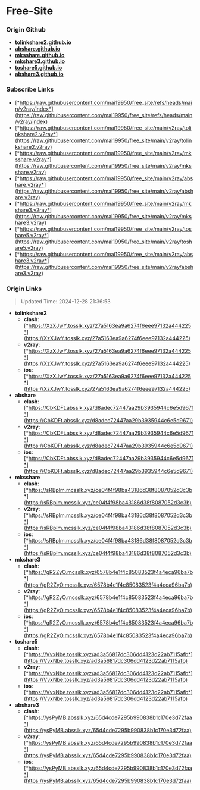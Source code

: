 # Free-Site

### Origin Github

- [**tolinkshare2.github.io**](https://github.com/tolinkshare2/tolinkshare2.github.io)
- [**abshare.github.io**](https://github.com/abshare/abshare.github.io)
- [**mksshare.github.io**](https://github.com/mksshare/mksshare.github.io)
- [**mkshare3.github.io**](https://github.com/mkshare3/mkshare3.github.io)
- [**toshare5.github.io**](https://github.com/toshare5/toshare5.github.io)
- [**abshare3.github.io**](https://github.com/abshare3/abshare3.github.io)

### Subscribe Links

- [*https://raw.githubusercontent.com/mai19950/free_site/refs/heads/main/v2ray/index*](https://raw.githubusercontent.com/mai19950/free_site/refs/heads/main/v2ray/index)
- [*https://raw.githubusercontent.com/mai19950/free_site/main/v2ray/tolinkshare2.v2ray*](https://raw.githubusercontent.com/mai19950/free_site/main/v2ray/tolinkshare2.v2ray)
- [*https://raw.githubusercontent.com/mai19950/free_site/main/v2ray/mksshare.v2ray*](https://raw.githubusercontent.com/mai19950/free_site/main/v2ray/mksshare.v2ray)
- [*https://raw.githubusercontent.com/mai19950/free_site/main/v2ray/abshare.v2ray*](https://raw.githubusercontent.com/mai19950/free_site/main/v2ray/abshare.v2ray)
- [*https://raw.githubusercontent.com/mai19950/free_site/main/v2ray/mkshare3.v2ray*](https://raw.githubusercontent.com/mai19950/free_site/main/v2ray/mkshare3.v2ray)
- [*https://raw.githubusercontent.com/mai19950/free_site/main/v2ray/toshare5.v2ray*](https://raw.githubusercontent.com/mai19950/free_site/main/v2ray/toshare5.v2ray)
- [*https://raw.githubusercontent.com/mai19950/free_site/main/v2ray/abshare3.v2ray*](https://raw.githubusercontent.com/mai19950/free_site/main/v2ray/abshare3.v2ray)

### Origin Links

> Updated Time: 2024-12-28 21:36:53

- **tolinkshare2**
  - **clash**: [*https://XzXJwY.tosslk.xyz/27a5163ea9a6274f6eee97132a444225*](https://XzXJwY.tosslk.xyz/27a5163ea9a6274f6eee97132a444225)
  - **v2ray**: [*https://XzXJwY.tosslk.xyz/27a5163ea9a6274f6eee97132a444225*](https://XzXJwY.tosslk.xyz/27a5163ea9a6274f6eee97132a444225)
  - **ios**: [*https://XzXJwY.tosslk.xyz/27a5163ea9a6274f6eee97132a444225*](https://XzXJwY.tosslk.xyz/27a5163ea9a6274f6eee97132a444225)
- **abshare**
  - **clash**: [*https://CbKDFt.absslk.xyz/d8adec72447aa29b3935944c6e5d9671*](https://CbKDFt.absslk.xyz/d8adec72447aa29b3935944c6e5d9671)
  - **v2ray**: [*https://CbKDFt.absslk.xyz/d8adec72447aa29b3935944c6e5d9671*](https://CbKDFt.absslk.xyz/d8adec72447aa29b3935944c6e5d9671)
  - **ios**: [*https://CbKDFt.absslk.xyz/d8adec72447aa29b3935944c6e5d9671*](https://CbKDFt.absslk.xyz/d8adec72447aa29b3935944c6e5d9671)
- **mksshare**
  - **clash**: [*https://sRBplm.mcsslk.xyz/ce04f4f98ba43186d38f8087052d3c3b*](https://sRBplm.mcsslk.xyz/ce04f4f98ba43186d38f8087052d3c3b)
  - **v2ray**: [*https://sRBplm.mcsslk.xyz/ce04f4f98ba43186d38f8087052d3c3b*](https://sRBplm.mcsslk.xyz/ce04f4f98ba43186d38f8087052d3c3b)
  - **ios**: [*https://sRBplm.mcsslk.xyz/ce04f4f98ba43186d38f8087052d3c3b*](https://sRBplm.mcsslk.xyz/ce04f4f98ba43186d38f8087052d3c3b)
- **mkshare3**
  - **clash**: [*https://gR2ZyO.mcsslk.xyz/6578b4e1f4c85083523f4a4eca96ba7b*](https://gR2ZyO.mcsslk.xyz/6578b4e1f4c85083523f4a4eca96ba7b)
  - **v2ray**: [*https://gR2ZyO.mcsslk.xyz/6578b4e1f4c85083523f4a4eca96ba7b*](https://gR2ZyO.mcsslk.xyz/6578b4e1f4c85083523f4a4eca96ba7b)
  - **ios**: [*https://gR2ZyO.mcsslk.xyz/6578b4e1f4c85083523f4a4eca96ba7b*](https://gR2ZyO.mcsslk.xyz/6578b4e1f4c85083523f4a4eca96ba7b)
- **toshare5**
  - **clash**: [*https://VvxNbe.tosslk.xyz/ad3a56817dc306dd4123d22ab7115afb*](https://VvxNbe.tosslk.xyz/ad3a56817dc306dd4123d22ab7115afb)
  - **v2ray**: [*https://VvxNbe.tosslk.xyz/ad3a56817dc306dd4123d22ab7115afb*](https://VvxNbe.tosslk.xyz/ad3a56817dc306dd4123d22ab7115afb)
  - **ios**: [*https://VvxNbe.tosslk.xyz/ad3a56817dc306dd4123d22ab7115afb*](https://VvxNbe.tosslk.xyz/ad3a56817dc306dd4123d22ab7115afb)
- **abshare3**
  - **clash**: [*https://ysPyMB.absslk.xyz/65d4cde7295b990838b1c170e3d72faa*](https://ysPyMB.absslk.xyz/65d4cde7295b990838b1c170e3d72faa)
  - **v2ray**: [*https://ysPyMB.absslk.xyz/65d4cde7295b990838b1c170e3d72faa*](https://ysPyMB.absslk.xyz/65d4cde7295b990838b1c170e3d72faa)
  - **ios**: [*https://ysPyMB.absslk.xyz/65d4cde7295b990838b1c170e3d72faa*](https://ysPyMB.absslk.xyz/65d4cde7295b990838b1c170e3d72faa)
